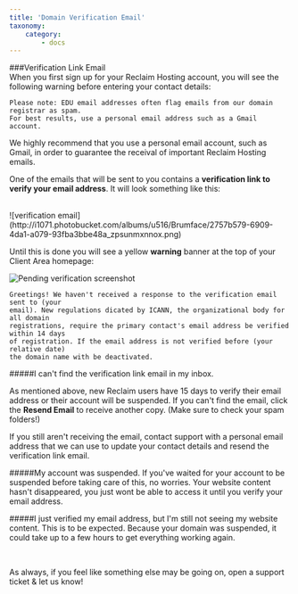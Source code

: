 ```yaml
---
title: 'Domain Verification Email'
taxonomy:
    category:
        - docs
---
```


###Verification Link Email
<br />
When you first sign up for your Reclaim Hosting account, you will see the following warning before entering your contact details:

```
Please note: EDU email addresses often flag emails from our domain registrar as spam.
For best results, use a personal email address such as a Gmail account.
```
We highly recommend that you use a personal email account, such as Gmail, in order to guarantee the receival of important Reclaim Hosting emails. 

One of the emails that will be sent to you contains a **verification link to verify your email address**. It will look something like this:

<br />
![verification email](http://i1071.photobucket.com/albums/u516/Brumface/2757b579-6909-4da1-a079-93fba3bbe48a_zpsunmxnnox.png)

Until this is done you will see a yellow **warning** banner at the top of your Client Area homepage: 

![Pending verification screenshot](http://i1071.photobucket.com/albums/u516/Brumface/46d80111-482a-4e30-8851-0d1ca20893ba_zpsts0i5d7y.png)

```
Greetings! We haven't received a response to the verification email sent to (your
email). New regulations dicated by ICANN, the organizational body for all domain 
registrations, require the primary contact's email address be verified within 14 days
of registration. If the email address is not verified before (your relative date) 
the domain name with be deactivated.
```

#####I can't find the verification link email in my inbox.

As mentioned above, new Reclaim users have 15 days to verify their email address or their account will be suspended. If you can't find the email, click the **Resend Email** to receive another copy. (Make sure to check your spam folders!)

If you still aren't receiving the email, contact support with a personal email address that we can use to update your contact details and resend the verification link email.

#####My account was suspended. 
If you've waited for your account to be suspended before taking care of this, no worries. Your website content hasn't disappeared, you just wont be able to access it until you verify your email address.

#####I just verified my email address, but I'm still not seeing my website content. 
This is to be expected. Because your domain was suspended, it could take up to a few hours to get everything working again. 

<br />

As always, if you feel like something else may be going on, open a support ticket & let us know! 
